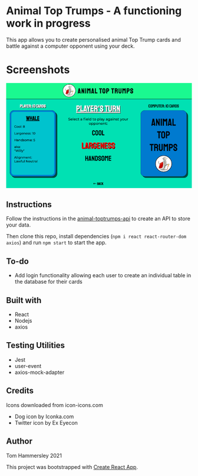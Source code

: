 # Animal Top Trumps - A functioning work in progress

This app allows you to create personalised animal Top Trump cards and battle against a computer opponent using your deck.

# Screenshots

![Desktop screenshot](https://github.com/scented-wiring/animal-top-trumps/blob/master/screenshots/screenshot1.png)

## Instructions

Follow the instructions in the [animal-toptrumps-api](https://github.com/scented-wiring/animal-toptrumps-api) to create an API to store your data.

Then clone this repo, install dependencies (`npm i react react-router-dom axios`)
and run `npm start` to start the app.

## To-do

- Add login functionality allowing each user to create an individual table in the database for their cards

## Built with

- React
- Nodejs
- axios

## Testing Utilities

- Jest
- user-event
- axios-mock-adapter

## Credits

Icons downloaded from icon-icons.com

- Dog icon by Iconka.com
- Twitter icon by Ex Eyecon

## Author

Tom Hammersley 2021

This project was bootstrapped with [Create React App](https://github.com/facebook/create-react-app).

